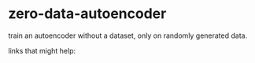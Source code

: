 # zero-data-autoencoder
train an autoencoder without a dataset, only on randomly generated data.


links that might help:
